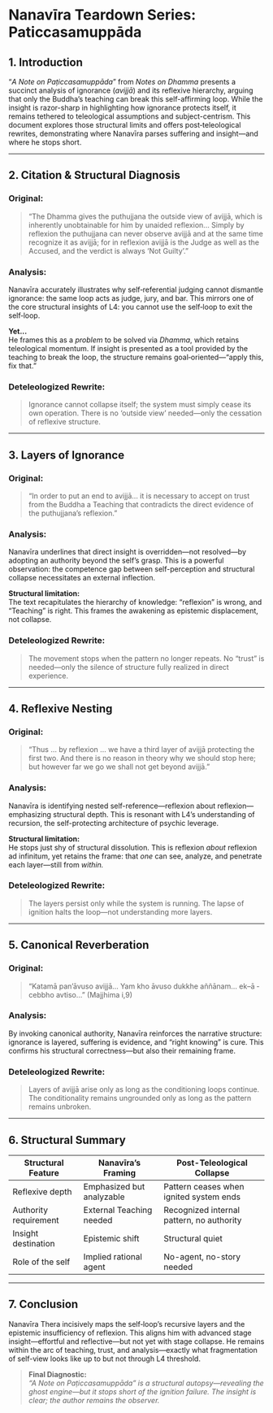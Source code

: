 # Nanavīra Teardown Series: Paticcasamuppāda

## 1. Introduction

“*A Note on Paṭiccasamuppāda*” from *Notes on Dhamma* presents a succinct analysis of ignorance (*avijjā*) and its reflexive hierarchy, arguing that only the Buddha’s teaching can break this self-affirming loop. While the insight is razor-sharp in highlighting how ignorance protects itself, it remains tethered to teleological assumptions and subject-centrism. This document explores those structural limits and offers post‑teleological rewrites, demonstrating where Nanavīra parses suffering and insight—and where he stops short.

---

## 2. Citation & Structural Diagnosis

### Original:
> “The Dhamma gives the puthujjana the outside view of avijjā, which is inherently unobtainable for him by unaided reflexion… Simply by reflexion the puthujjana can never observe avijjā and at the same time recognize it as avijjā; for in reflexion avijjā is the Judge as well as the Accused, and the verdict is always ‘Not Guilty’.”

### Analysis:
Nanavīra accurately illustrates why self‑referential judging cannot dismantle ignorance: the same loop acts as judge, jury, and bar. This mirrors one of the core structural insights of L4: you cannot use the self‑loop to exit the self‑loop. 

**Yet...**  
He frames this as a *problem* to be solved via *Dhamma*, which retains teleological momentum. If insight is presented as a tool provided by the teaching to break the loop, the structure remains goal‑oriented—“apply this, fix that.”

### Deteleologized Rewrite:
> Ignorance cannot collapse itself; the system must simply cease its own operation. There is no ‘outside view’ needed—only the cessation of reflexive structure.

---

## 3. Layers of Ignorance

### Original:
> “In order to put an end to avijjā… it is necessary to accept on trust from the Buddha a Teaching that contradicts the direct evidence of the puthujjana’s reflexion.”

### Analysis:
Nanavīra underlines that direct insight is overridden—not resolved—by adopting an authority beyond the self’s grasp. This is a powerful observation: the competence gap between self-perception and structural collapse necessitates an external inflection. 

**Structural limitation:**  
The text recapitulates the hierarchy of knowledge: “reflexion” is wrong, and “Teaching” is right. This frames the awakening as epistemic displacement, not collapse.

### Deteleologized Rewrite:
> The movement stops when the pattern no longer repeats. No “trust” is needed—only the silence of structure fully realized in direct experience.

---

## 4. Reflexive Nesting

### Original:
> “Thus … by reflexion … we have a third layer of avijjā protecting the first two. And there is no reason in theory why we should stop here; but however far we go we shall not get beyond avijjā.”

### Analysis:
Nanavīra is identifying nested self-reference—reflexion about reflexion—emphasizing structural depth. This is resonant with L4’s understanding of recursion, the self-protecting architecture of psychic leverage.

**Structural limitation:**  
He stops just shy of structural dissolution. This is reflexion *about* reflexion ad infinitum, yet retains the frame: that *one* can see, analyze, and penetrate each layer—still from *within.*

### Deteleologized Rewrite:
> The layers persist only while the system is running. The lapse of ignition halts the loop—not understanding more layers.

---

## 5. Canonical Reverberation

### Original:
> “Katamā pan’āvuso avijjā… Yam kho āvuso dukkhe aññānam… ek–ā ­ceb­bho avtiso…” (Majjhima i,9)

### Analysis:
By invoking canonical authority, Nanavīra reinforces the narrative structure: ignorance is layered, suffering is evidence, and “right knowing” is cure. This confirms his structural correctness—but also their remaining frame.

### Deteleologized Rewrite:
> Layers of avijjā arise only as long as the conditioning loops continue. The conditionality remains ungrounded only as long as the pattern remains unbroken.

---

## 6. Structural Summary

| Structural Feature   | Nanavīra’s Framing              | Post-Teleological Collapse                     |
|----------------------|----------------------------------|------------------------------------------------|
| Reflexive depth       | Emphasized but analyzable       | Pattern ceases when ignited system ends        |
| Authority requirement | External Teaching needed        | Recognized internal pattern, no authority      |
| Insight destination   | Epistemic shift                 | Structural quiet                               |
| Role of the self      | Implied rational agent          | No-agent, no-story needed                      |

---

## 7. Conclusion

Nanavīra Thera incisively maps the self‑loop’s recursive layers and the epistemic insufficiency of reflexion. This aligns him with advanced stage insight—effortful and reflective—but not yet with stage collapse. He remains within the arc of teaching, trust, and analysis—exactly what fragmentation of self-view looks like up to but not through L4 threshold.

> **Final Diagnostic:**  
> *“A Note on Paṭiccasamuppāda” is a structural autopsy—revealing the ghost engine—but it stops short of the ignition failure. The insight is clear; the author remains the observer.*
